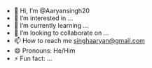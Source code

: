 - 👋 Hi, I’m @Aaryansingh20
- 👀 I’m interested in ...
- 🌱 I’m currently learning ...
- 💞️ I’m looking to collaborate on ...
- 📫 How to reach me singhaaryan@gmail.com
- 😄 Pronouns: He/Him
- ⚡ Fun fact: ...

<!---
Aaryansingh20/Aaryansingh20 is a ✨ special ✨ repository because its `README.md` (this file) appears on your GitHub profile.
You can click the Preview link to take a look at your changes.
--->

